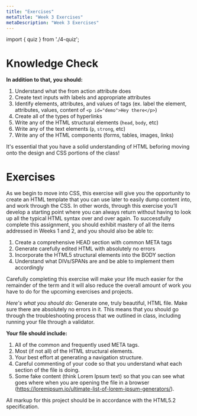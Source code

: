 ```yaml
---
title: "Exercises"
metaTitle: "Week 3 Exercises"
metaDescription: "Week 3 Exercises"
---
```

import { quiz } from './4-quiz';

# Knowledge Check
<Quiz quiz={quiz} shuffle={true} />

**In addition to that, you should:**
1. Understand what the from action attribute does
1. Create text inputs with labels and appropriate attributes
1. Identify elements, attributes, and values of tags (ex. label the element, attributes, values, content of `<p id="demo">Hey there</p>`)
1. Create all of the types of hyperlinks
1. Write any of the HTML structural elements (`head`, `body`, etc)
1. Write any of the text elements (`p`, `strong`, etc)
1. Write any of the HTML components (forms, tables, images, links)

It's essential that you have a solid understanding of HTML beforing moving onto the design and CSS portions of the class!

# Exercises
As we begin to move into CSS, this exercise will give you the opportunity to create an HTML template that you can use later to easily dump content into, and work through the CSS. In other words, through this exercise you’ll develop a starting point where you can always return without having to look up all the typical HTML syntax over and over again. To successfully complete this assignment, you should exhibit mastery of all the items addressed in Weeks 1 and 2, and you should also be able to:
1. Create a comprehensive HEAD section with common META tags
1. Generate carefully edited HTML with absolutely no errors
1. Incorporate the HTML5 structural elements into the BODY section
1. Understand what DIVs/SPANs are and be able to implement them accordingly

Carefully completing this exercise will make your life much easier for the remainder of the term and it will also reduce the overall amount of work you have to do for the upcoming exercises and projects.

*Here's what you should do:*
Generate one, truly beautiful, HTML file. Make sure there are absolutely no errors in it. This means that you should go through the troubleshooting process that we outlined in class, including running your file through a validator.

**Your file should include:**
1. All of the common and frequently used META tags.
1. Most (if not all) of the HTML structural elements.
1. Your best effort at generating a navigation structure.
1. Careful commenting of your code so that you understand what each section of the file is doing.
1. Some fake content (think Lorem Ipsum text) so that you can see what goes where when you are opening the file in a browser (https://loremipsum.io/ultimate-list-of-lorem-ipsum-generators/).

All markup for this project should be in accordance with the HTML5.2 specification.